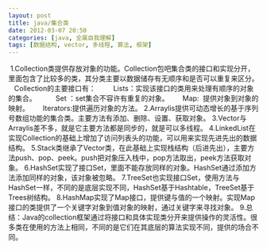 ```yaml
---
layout: post
title: java/集合类
date: 2012-03-07 20:50
categories: [java, 全属自我理解]
tags: [数据结构, vector, 多线程, 算法, 框架]
---
```

 1.Collection类提供存放对象的功能。Collection包吧集合类的接口和实现分开，里面包含了比较多的类，其分类主要以数据储存有无顺序和是否可以重复来区分。
   Collection的主要接口有：
        Lists：实现该接口的类用来处理有顺序的对象的集合。
         Set ：set集合不容许有重复的对象。
      Map:  提供对象到对象的映射。
      Iterators:提供遍历对象的方法。
2.Arraylis提供可动态增长的基于序列号数组功能的集合类。主要方法有添加、删除、设置、获取对象。
3.Vector与Arraylis差不多，就是它主要方法都是同步的，就是可以多线程。
4.LinkedList在实现Collection的基础上增加了访问列表头的功能，可以用来实现先进先出的数据结构。
5.Stack类继承了Vector类，在此基础上实现栈结构（后进先出），主要方法push、pop、peek。push把对象压入栈中，pop方法取出，peek方法获取对象。
6.HashSet实现了接口Set，里面不能存放同样的对象。HashSet通过添加方法添加同样的对象，该对象被忽略。
7.TreeSet也实现接口Set，使用方法与HashSet一样，不同的是底层实现不同，HashSet基于Hashtable，TreeSet基于Trees树结构。
8.HashMap实现了Map接口，提供键与值的一个映射。实现Map接口的类提供了一个关键字对象到值对象的映射，通过关键字来寻找对象。
9.总结：Java的collection框架通过将接口和具体实现类分开来提供操作的灵活性。很多类在使用的方法上相同，不同的是它们在其底层的算法实现不同，提供的场合不同。
 
